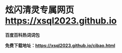 # <B>炫闪清灵专属网页  https://xsql2023.github.io </B>

<B>百度百科热词词包</B>

<B>免费下载地址：https://xsql2023.github.io/cibao.html </B>
